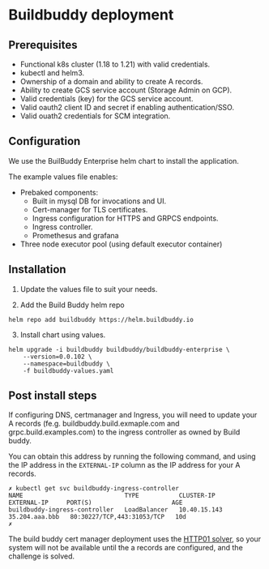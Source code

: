 # Buildbuddy deployment

## Prerequisites

* Functional k8s cluster (1.18 to 1.21) with valid credentials.
* kubectl and helm3.
* Ownership of a domain and ability to create A records.
* Ability to create GCS service account (Storage Admin on GCP).
* Valid credentials (key) for the GCS service account.
* Valid oauth2 client ID and secret if enabling authentication/SSO.
* Valid ouath2 credentials for SCM integration.

## Configuration

We use the BuilBuddy Enterprise helm chart to install the application. 

The example values file enables:

* Prebaked components:
    * Built in mysql DB for invocations and UI.
    * Cert-manager for TLS certificates.
    * Ingress configuration for HTTPS and GRPCS endpoints.
    * Ingress controller.
    * Promethesus and grafana
* Three node executor pool (using default executor container)

## Installation

1. Update the values file to suit your needs.

2. Add the Build Buddy helm repo

`helm repo add buildbuddy https://helm.buildbuddy.io`

3. Install chart using values. 

```
helm upgrade -i buildbuddy buildbuddy/buildbuddy-enterprise \
    --version=0.0.102 \
    --namespace=buildbuddy \
    -f buildbuddy-values.yaml
```

## Post install steps

If configuring DNS, certmanager and Ingress, you will need to update your A records (fe.g. buildbuddy.build.exmaple.com and grpc.build.examples.com) to the ingress controller as owned by Build buddy.

You can obtain this address by running the following command, and using the IP address in the `EXTERNAL-IP` column as the IP address for your A records.

```
✗ kubectl get svc buildbuddy-ingress-controller
NAME                            TYPE           CLUSTER-IP     EXTERNAL-IP     PORT(S)                      AGE
buildbuddy-ingress-controller   LoadBalancer   10.40.15.143   35.204.aaa.bbb   80:30227/TCP,443:31053/TCP   10d
✗
```

The build buddy cert manager deployment uses the [HTTP01 solver](https://cert-manager.io/docs/configuration/acme/http01/), so your system will not be available until the a records are configured, and the challenge is solved.